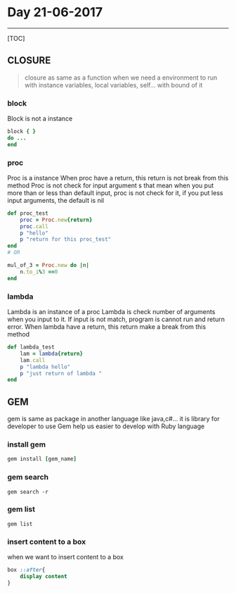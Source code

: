 
# Day 21-06-2017

----------

[TOC]

## CLOSURE

> closure as same as a function
> when we need a environment to run with instance variables, local variables, self... with bound of it


### block
Block is not a instance

```ruby
block { }
do ... 
end
```

### proc
Proc  is a instance
When proc have a return, this return is not break from this method
Proc is not check for input argument s that mean when you put more than or less than default input, proc is not check for it, if you put less input arguments, the default is nil
```ruby
def proc_test
	proc = Proc.new{return}
	proc.call
	p "hello"
	p "return for this proc_test"
end
# OR

mul_of_3 = Proc.new do |n|
	n.to_i%3 ==0
end
```
### lambda
Lambda is an instance of a proc
Lambda is check number of arguments when you input to it.
If input is not match, program is cannot run and return error.
When lambda have a return, this return make a break from this method
```ruby
def lambda_test
	lam = lambda{return}
	lam.call
	p "lambda hello"
	p "just return of lambda "
end
```
## GEM
gem is same as package in another language like java,c#...
it is library for developer to use 
Gem help us easier  to develop with Ruby language



### install gem

```ruby
gem install [gem_name]

```
###  gem search
```
gem search -r
```
### gem list


```
gem list
```
### insert content to a box
when we want to insert content to a box 
```css
box ::after{
	display content
}
```

